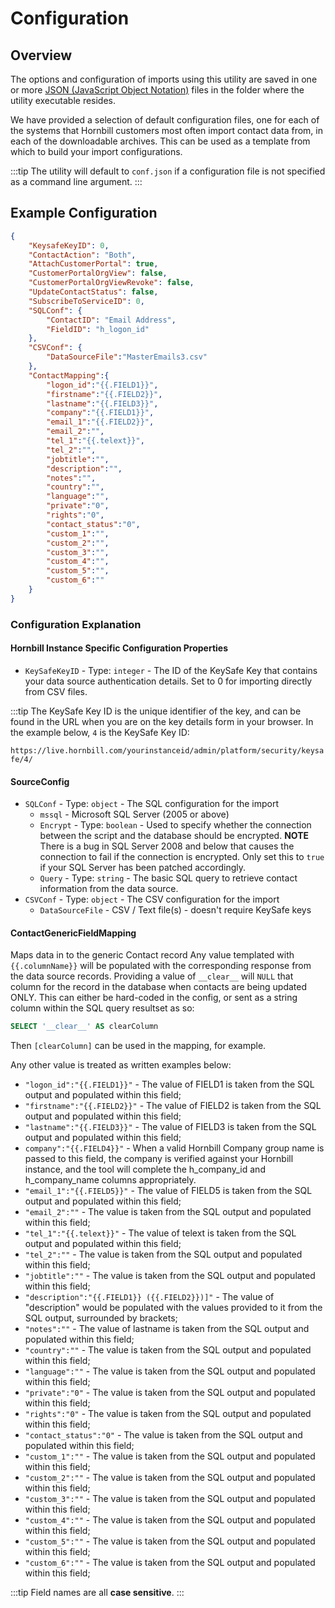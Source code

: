# Configuration

## Overview

The options and configuration of imports using this utility are saved in one or more [JSON (JavaScript Object Notation)](https://www.json.org/json-en.html) files in the folder where the utility executable resides.

We have provided a selection of default configuration files, one for each of the systems that Hornbill customers most often import contact data from, in each of the downloadable archives. This can be used as a template from which to build your import configurations.

:::tip
The utility will default to `conf.json` if a configuration file is not specified as a command line argument.
:::

## Example Configuration

```json
{
    "KeysafeKeyID": 0,
    "ContactAction": "Both",
    "AttachCustomerPortal": true,
    "CustomerPortalOrgView": false,
    "CustomerPortalOrgViewRevoke": false,
    "UpdateContactStatus": false,
    "SubscribeToServiceID": 0,
    "SQLConf": {
        "ContactID": "Email Address",
        "FieldID": "h_logon_id"
    },
    "CSVConf": {
        "DataSourceFile":"MasterEmails3.csv"
    },
    "ContactMapping":{
        "logon_id":"{{.FIELD1}}",
        "firstname":"{{.FIELD2}}",
        "lastname":"{{.FIELD3}}",
        "company":"{{.FIELD1}}",
        "email_1":"{{.FIELD2}}",
        "email_2":"",
        "tel_1":"{{.telext}}",
        "tel_2":"",
        "jobtitle":"",
        "description":"",
        "notes":"",
        "country":"",
        "language":"",
        "private":"0",
        "rights":"0",
        "contact_status":"0",
		"custom_1":"",
		"custom_2":"",
		"custom_3":"",
		"custom_4":"",
		"custom_5":"",
		"custom_6":""
    }
}
```

### Configuration Explanation

#### Hornbill Instance Specific Configuration Properties

- `KeySafeKeyID` - Type: `integer` - The ID of the KeySafe Key that contains your data source authentication details. Set to 0 for importing directly from CSV files. 

:::tip
The KeySafe Key ID is the unique identifier of the key, and can be found in the URL when you are on the key details form in your browser. In the example below, `4` is the KeySafe Key ID:

`https://live.hornbill.com/yourinstanceid/admin/platform/security/keysafe/4/`

#### SourceConfig

- `SQLConf` - Type: `object` - The SQL configuration for the import
  - `mssql` - Microsoft SQL Server (2005 or above)
  - `Encrypt` - Type: `boolean` - Used to specify whether the connection between the script and the database should be encrypted. **NOTE** There is a bug in SQL Server 2008 and below that causes the connection to fail if the connection is encrypted. Only set this to `true` if your SQL Server has been patched accordingly.
  - `Query` - Type: `string` - The basic SQL query to retrieve contact information from the data source.
- `CSVConf` - Type: `object` - The CSV configuration for the import
  - `DataSourceFile` - CSV / Text file(s) - doesn't require KeySafe keys
   
#### ContactGenericFieldMapping

Maps data in to the generic Contact record Any value templated with `{{.columnName}}` will be populated with the corresponding response from the data source records. Providing a value of `__clear__` will `NULL` that column for the record in the database when contacts are being updated ONLY. This can either be hard-coded in the config, or sent as a string column within the SQL query resultset as so:

```sql
SELECT '__clear__' AS clearColumn
``` 

Then `[clearColumn]` can be used in the mapping, for example.

Any other value is treated as written examples below:

* `"logon_id":"{{.FIELD1}}"` - The value of FIELD1 is taken from the SQL output and populated within this field;
* `"firstname":"{{.FIELD2}}"` - The value of FIELD2 is taken from the SQL output and populated within this field;
* `"lastname":"{{.FIELD3}}"` - The value of FIELD3 is taken from the SQL output and populated within this field;
* `company":"{{.FIELD4}}"` - When a valid Hornbill Company group name is passed to this field, the company is verified against your Hornbill instance, and the tool will complete the h_company_id and h_company_name columns appropriately.
* `"email_1":"{{.FIELD5}}"` - The value of FIELD5 is taken from the SQL output and populated within this field;
* `"email_2":""` - The value is taken from the SQL output and populated within this field;
* `"tel_1":"{{.telext}}"` - The value of telext is taken from the SQL output and populated within this field;
* `"tel_2":""` - The value is taken from the SQL output and populated within this field;
* `"jobtitle":""` - The value is taken from the SQL output and populated within this field;
* `"description":"{{.FIELD1}} ({{.FIELD2}})]"` - The value of "description" would be populated with the values provided to it from the SQL output, surrounded by brackets;
* `"notes":""` - The value of lastname is taken from the SQL output and populated within this field;
* `"country":""` - The value  is taken from the SQL output and populated within this field;
* `"language":""` - The value  is taken from the SQL output and populated within this field;
* `"private":"0"` - The value  is taken from the SQL output and populated within this field;
* `"rights":"0"` - The value  is taken from the SQL output and populated within this field;
* `"contact_status":"0"` - The value  is taken from the SQL output and populated within this field;
* `"custom_1":""` - The value  is taken from the SQL output and populated within this field;
* `"custom_2":""` - The value  is taken from the SQL output and populated within this field;
* `"custom_3":""` - The value  is taken from the SQL output and populated within this field;
* `"custom_4":""` - The value  is taken from the SQL output and populated within this field;
* `"custom_5":""` - The value  is taken from the SQL output and populated within this field;
* `"custom_6":""` - The value  is taken from the SQL output and populated within this field;

:::tip
Field names are all **case sensitive**.
:::
